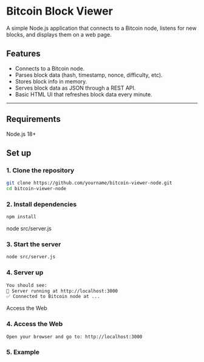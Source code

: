 # Bitcoin Block Viewer

A simple Node.js application that connects to a Bitcoin node, listens for new blocks, and displays them on a web page.

## Features

- Connects to a Bitcoin node.
- Parses block data (hash, timestamp, nonce, difficulty, etc).
- Stores block info in memory.
- Serves block data as JSON through a REST API.
- Basic HTML UI that refreshes block data every minute.

---
## Requirements
Node.js 18+

## Set up

### 1. Clone the repository

```bash
git clone https://github.com/yourname/bitcoin-viewer-node.git
cd bitcoin-viewer-node
```

### 2. Install dependencies
```bash
npm install
```
node src/server.js

### 3. Start the server
```bash
node src/server.js
```

### 4. Server up
```bash
You should see:
🚀 Server running at http://localhost:3000
✅ Connected to Bitcoin node at ...
```

Access the Web
### 4. Access the Web
```bash
Open your browser and go to: http://localhost:3000
```

### 5. Example
